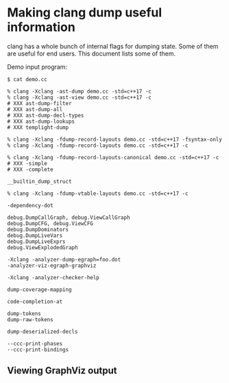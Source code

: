Making clang dump useful information
====================================

clang has a whole bunch of internal flags for dumping state.
Some of them are useful for end users.
This document lists some of them.

Demo input program:

```
$ cat demo.cc

```

```
% clang -Xclang -ast-dump demo.cc -std=c++17 -c
% clang -Xclang -ast-view demo.cc -std=c++17 -c
# XXX ast-dump-filter
# XXX ast-dump-all
# XXX ast-dump-decl-types
# XXX ast-dump-lookups
# XXX templight-dump
```

```
% clang -Xclang -fdump-record-layouts demo.cc -std=c++17 -fsyntax-only
% clang -Xclang -fdump-record-layouts demo.cc -std=c++17 -c

% clang -Xclang -fdump-record-layouts-canonical demo.cc -std=c++17 -c
# XXX -simple
# XXX -complete
```

```
__builtin_dump_struct
```

```
% clang -Xclang -fdump-vtable-layouts demo.cc -std=c++17 -c
```

```
-dependency-dot
```

```
debug.DumpCallGraph, debug.ViewCallGraph
debug.DumpCFG, debug.ViewCFG
debug.DumpDominators
debug.DumpLiveVars
debug.DumpLiveExprs
debug.ViewExplodedGraph
```

```
-Xclang -analyzer-dump-egraph=foo.dot
-analyzer-viz-egraph-graphviz
```

```
-Xclang -analyzer-checker-help
```

```
dump-coverage-mapping
```

```
code-completion-at
```

```
dump-tokens
dump-raw-tokens
```

```
dump-deserialized-decls
```

```
--ccc-print-phases
--ccc-print-bindings
```

Viewing GraphViz output
-----------------------

